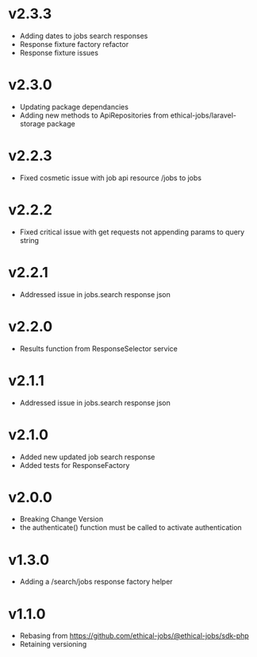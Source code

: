 # v2.3.3

- Adding dates to jobs search responses
- Response fixture factory refactor
- Response fixture issues

# v2.3.0

- Updating package dependancies
- Adding new methods to ApiRepositories from ethical-jobs/laravel-storage package

# v2.2.3

- Fixed cosmetic issue with job api resource /jobs to jobs

# v2.2.2

- Fixed critical issue with get requests not appending params to query string

# v2.2.1

- Addressed issue in jobs.search response json

# v2.2.0

- Results function from ResponseSelector service

# v2.1.1

- Addressed issue in jobs.search response json

# v2.1.0

- Added new updated job search response
- Added tests for ResponseFactory

# v2.0.0

- Breaking Change Version
- the authenticate() function must be called to activate authentication

# v1.3.0

- Adding a /search/jobs response factory helper

# v1.1.0

- Rebasing from https://github.com/ethical-jobs/@ethical-jobs/sdk-php
- Retaining versioning